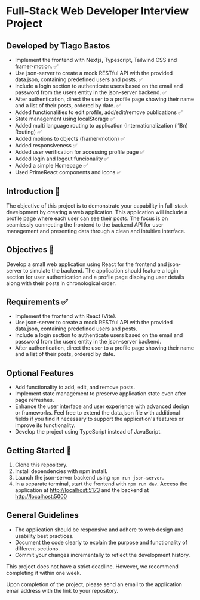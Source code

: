 # Full-Stack Web Developer Interview Project

## Developed by Tiago Bastos

 * Implement the frontend with Nextjs, Typescript, Tailwind CSS and framer-motion. ✅
 * Use json-server to create a mock RESTful API with the provided data.json, containing predefined users and posts. ✅
 * Include a login section to authenticate users based on the email and password from the users entity in the json-server backend. ✅
 * After authentication, direct the user to a profile page showing their name and a list of their posts, ordered by date. ✅
 * Added functionalities to edit profile, add/edit/remove publications ✅
 * State management using localStorage ✅
 * Added multi language routing to application (Internationalization (i18n) Routing) ✅
 * Added motions to objects (framer-motion) ✅
 * Added responsiveness ✅
 * Added user verification for accessing profile page ✅
 * Added login and logout funcionality ✅
 * Added a simple Homepage ✅
 * Used PrimeReact components and Icons ✅


## Introduction 📜
The objective of this project is to demonstrate your capability in full-stack development by creating a web application.
This application will include a profile page where each user can see their posts.
The focus is on seamlessly connecting the frontend to the backend API for user management and presenting data through a clean and intuitive interface.


## Objectives 🎯
Develop a small web application using React for the frontend and json-server to simulate the backend.
The application should feature a login section for user authentication and a profile page displaying user details along with their posts in chronological order.


## Requirements ✅
 * Implement the frontend with React (Vite).
 * Use json-server to create a mock RESTful API with the provided data.json, containing predefined users and posts.
 * Include a login section to authenticate users based on the email and password from the users entity in the json-server backend.
 * After authentication, direct the user to a profile page showing their name and a list of their posts, ordered by date.


## Optional Features
 * Add functionality to add, edit, and remove posts.
 * Implement state management to preserve application state even after page refreshes.
 * Enhance the user interface and user experience with advanced design or frameworks. Feel free to extend the data.json file with additional fields if you find it necessary to support the application's features or improve its functionality.
 * Develop the project using TypeScript instead of JavaScript.


## Getting Started 🚀
1. Clone this repository.
2. Install dependencies with npm install.
3. Launch the json-server backend using `npm run json-server`.
4. In a separate terminal, start the frontend with `npm run dev`.
Access the application at [http://localhost:5173](http://localhost:5173) and the backend at [http://localhost:5000](http://localhost:5000)


## General Guidelines
 * The application should be responsive and adhere to web design and usability best practices.
 * Document the code clearly to explain the purpose and functionality of different sections.
 * Commit your changes incrementally to reflect the development history.

This project does not have a strict deadline. However, we recommend completing it within one week.

Upon completion of the project, please send an email to the application email address with the link to your repository. 
